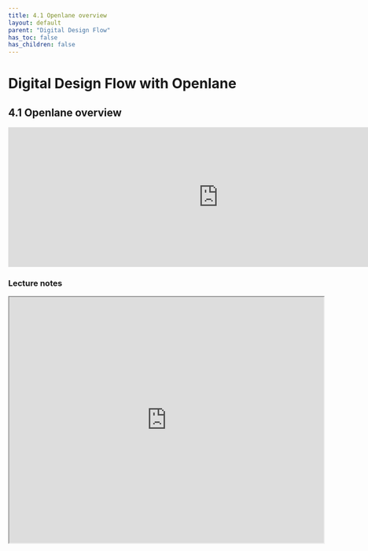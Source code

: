 ```yaml
---
title: 4.1 Openlane overview
layout: default
parent: "Digital Design Flow"
has_toc: false
has_children: false
---
```

# Digital Design Flow with Openlane

## 4.1 Openlane overview
<div style="width: 854px;padding:56.25% 0 0 0;position:relative;"><iframe src="https://player.vimeo.com/video/857489611?h=7686516d86&amp;badge=0&amp;autopause=0&amp;player_id=0&amp;app_id=58479" frameborder="0" allow="autoplay; fullscreen; picture-in-picture" style="position:absolute;top:0;left:0;width:100%;height:100%;" title="4.1 Openlane Overview"></iframe></div><script src="https://player.vimeo.com/api/player.js"></script>

### Lecture notes
<iframe src="https://drive.google.com/file/d/18KGug3pye_W7gwVKezANhBFLEozjfAIE/preview" width="640" height="500" allow="autoplay"></iframe>

